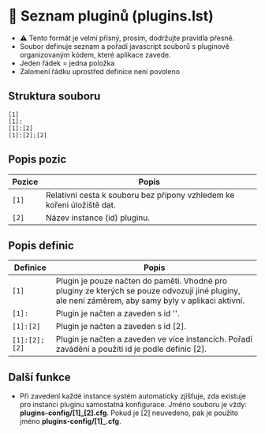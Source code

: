 # 📄 Seznam pluginů (plugins.lst)

- ⚠️ Tento formát je velmi přísný, prosím, dodržujte pravidla přesně.
- Soubor definuje seznam a pořadí javascript souborů s pluginově organizovaným kódem, které aplikace zavede.
- Jeden řádek = jedna položka
- Zalomení řádku uprostřed definice není povoleno

## Struktura souboru

```text
[1]
[1]:
[1]:[2]
[1]:[2];[2]
```

## Popis pozic

| Pozice | Popis |
|---|---|
| `[1]` | Relativní cesta k souboru bez přípony vzhledem ke kořeni úložiště dat. |
| `[2]` | Název instance (id) pluginu. |

## Popis definic

| Definice | Popis |
|---|---|
| `[1]` | Plugin je pouze načten do paměti. Vhodné pro pluginy ze kterých se pouze odvozují jiné pluginy, ale není záměrem, aby samy byly v aplikaci aktivní. |
| `[1]:` | Plugin je načten a zaveden s id ''. |
| `[1]:[2]` | Plugin je načten a zaveden s id [2]. |
| `[1]:[2];[2]` | Plugin je načten a zaveden ve více instancích. Pořadí zavádění a použití id je podle definic [2]. |

## Další funkce

- Při zavedení každé instance systém automaticky zjišťuje, zda existuje pro instanci pluginu samostatná konfigurace. Jméno souboru je vždy: **plugins-config/[1]_[2].cfg**. Pokud je [2] neuvedeno, pak je použito jméno **plugins-config/[1]_.cfg**.
